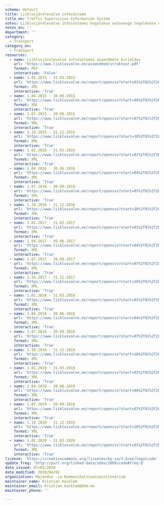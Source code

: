 ```yaml
---
schema: default
title: Liiklusjärelevalve infosüsteem
title_en: Traffic Supervision Information System
notes: Liiklusjärelevalve infosüsteemi kogutakse autoveoga tegelevate ettevõttete ja nende töötajatega seotud järelelvalve andmeid. Avaandmeteks loetakse järgnevaid andmeid konkreetsest andmekogust - 1) järelevalve teostamise koht; 2) järelevalve teostamise kuupäev ja kellaaeg; 3) kontrollitava sõiduki riigi tunnusmärk; 4) kontrollitava sõiduki kategooria; 5) veo liik (sõitjate- või veosevedu, riigisisene, rahvusvaheline, Euroopa Liidu liikmesriikide vaheline või oma kulul vedu, sõitjate liini-, juhu- või eriotstarbeline vedu, taksovedu); 6) sõiduki kontrollitud osade ja sõlmede nimekiri; 7) sõiduki osade ja sõlmede nimekiri, mis ei vastanud nõuetele; 8) järelevalve teostaja otsus; 9) raskete õigusrikkumisteadete arv; 10) kontrollimise käigus tuvastatud süüteo kvalifikatsioon.
notes_en: ''
department: ''
category:
  - Transport
category_en:
  - Transport
resources:
  - name: Liiklusjärelevalve infosüsteemi avaandmete kirjeldus
    url: 'https://www.liiklusvalve.ee/avaandmed/struktuur.pdf'
    format: PDF
    interactive: 'False'
  - name: 1.01.2015 - 31.03.2015
    url: 'https://www.liiklusvalve.ee/report/opencvs?start=01%2f01%2f2015%2000%3a00%3a00&end=03%2f31%2f2015%2023%3a59%3a59'
    format: XML
    interactive: 'True'
  - name: 1.04.2015 - 30.06.2015
    url: 'https://www.liiklusvalve.ee/report/opencvs?start=04%2f01%2f2015%2000%3a00%3a00&end=06%2f30%2f2015%2023%3a59%3a59'
    format: XML
    interactive: 'True'
  - name: 1.07.2015 - 30.09.2015
    url: 'https://www.liiklusvalve.ee/report/opencvs?start=07%2f01%2f2015%2000%3a00%3a00&end=09%2f30%2f2015%2023%3a59%3a59'
    format: XML
    interactive: 'True'
  - name: 1.10.2015 - 31.12.2015
    url: 'https://www.liiklusvalve.ee/report/opencvs?start=10%2f01%2f2015%2000%3a00%3a00&end=12%2f31%2f2015%2023%3a59%3a59'
    format: XML
    interactive: 'True'
  - name: 1.01.2016 - 31.03.2016
    url: 'https://www.liiklusvalve.ee/report/opencvs?start=01%2f01%2f2016%2000%3a00%3a00&end=03%2f31%2f2016%2023%3a59%3a59'
    format: XML
    interactive: 'True'
  - name: 1.04.2016 - 30.06.2016
    url: 'https://www.liiklusvalve.ee/report/opencvs?start=04%2f01%2f2016%2000%3a00%3a00&end=06%2f30%2f2016%2023%3a59%3a59'
    format: XML
    interactive: 'True'
  - name: 1.07.2016 - 30.09.2016
    url: 'https://www.liiklusvalve.ee/report/opencvs?start=07%2f01%2f2016%2000%3a00%3a00&end=09%2f30%2f2016%2023%3a59%3a59'
    format: XML
    interactive: 'True'
  - name: 1.10.2016 - 31.12.2016
    url: 'https://www.liiklusvalve.ee/report/opencvs?start=10%2f01%2f2016%2000%3a00%3a00&end=12%2f31%2f2016%2023%3a59%3a59'
    format: XML
    interactive: 'True'
  - name: 1.01.2017 - 31.03.2017
    url: 'https://www.liiklusvalve.ee/report/opencvs?start=01%2f01%2f2017%2000%3a00%3a00&end=03%2f31%2f2017%2023%3a59%3a59'
    format: XML
    interactive: 'True'
  - name: 1.04.2017 - 30.06.2017
    url: 'https://www.liiklusvalve.ee/report/opencvs?start=04%2f01%2f2017%2000%3a00%3a00&end=06%2f30%2f2017%2023%3a59%3a59'
    format: XML
    interactive: 'True'
  - name: 1.07.2017 - 30.09.2017
    url: 'https://www.liiklusvalve.ee/report/opencvs?start=07%2f01%2f2017%2000%3a00%3a00&end=09%2f30%2f2017%2023%3a59%3a59'
    format: XML
    interactive: 'True'
  - name: 1.10.2017 - 31.12.2017
    url: 'https://www.liiklusvalve.ee/report/opencvs?start=10%2f01%2f2017%2000%3a00%3a00&end=12%2f31%2f2017%2023%3a59%3a59'
    format: XML
    interactive: 'True'
  - name: 1.01.2018 - 31.03.2018
    url: 'https://www.liiklusvalve.ee/report/opencvs?start=01%2f01%2f2018%2000%3a00%3a00&end=03%2f31%2f2018%2023%3a59%3a59'
    format: XML
    interactive: 'True'
  - name: 1.04.2018 - 30.06.2018
    url: 'https://www.liiklusvalve.ee/report/opencvs?start=04%2f01%2f2018%2000%3a00%3a00&end=06%2f30%2f2018%2023%3a59%3a59'
    format: XML
    interactive: 'True'
  - name: 1.07.2018 - 30.09.2018
    url: 'https://www.liiklusvalve.ee/report/opencvs?start=07%2f01%2f2018%2000%3a00%3a00&end=09%2f30%2f2018%2023%3a59%3a59'
    format: XML
    interactive: 'True'
  - name: 1.10.2018 - 31.12.2018
    url: 'https://www.liiklusvalve.ee/report/opencvs?start=10%2f01%2f2018%2000%3a00%3a00&end=12%2f31%2f2018%2023%3a59%3a59'
    format: XML
    interactive: 'True'
  - name: 1.01.2019 - 31.03.2019
    url: 'https://www.liiklusvalve.ee/report/opencvs?start=01%2f01%2f2019%2000%3a00%3a00&end=03%2f31%2f2019%2023%3a59%3a59'
    format: XML
    interactive: 'True'
  - name: 1.04.2019 - 30.06.2019
    url: 'https://www.liiklusvalve.ee/report/opencvs?start=04%2f01%2f2019%2000%3a00%3a00&end=06%2f30%2f2019%2023%3a59%3a59'
    format: XML
    interactive: 'True'
  - name: 1.07.2019 - 30.09.2019
    url: 'https://www.liiklusvalve.ee/report/opencvs?start=07%2f01%2f2019%2000%3a00%3a00&end=09%2f30%2f2019%2023%3a59%3a59'
    format: XML
    interactive: 'True'
  - name: 1.10.2019 - 31.12.2019
    url: 'https://www.liiklusvalve.ee/report/opencvs?start=10%2f01%2f2019%2000%3a00%3a00&end=12%2f31%2f2019%2023%3a59%3a59'
    format: XML
    interactive: 'True'
  - name: 1.01.2020 - 31.03.2020
    url: 'https://www.liiklusvalve.ee/report/opencvs?start=01%2f01%2f2020%2000%3a00%3a00&end=03%2f31%2f2020%2023%3a59%3a59'
    format: XML
    interactive: 'True'
license: 'https://creativecommons.org/licenses/by-sa/3.0/ee/legalcode'
update_freq: 'http://purl.org/linked-data/sdmx/2009/code#freq-Q'
date_issued: 07/05/2018
date_modified: 2020/04/01
organization: Majandus -ja Kommunikatsiooniministeerium
maintainer_name: Kristjan Kaiklem
maintainer_email: kristjan.kaiklem@mkm.ee
maintainer_phone: ''

---
```

